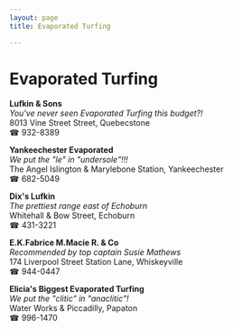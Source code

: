 ```yaml
---
layout: page 
title: Evaporated Turfing

---
```



# Evaporated Turfing


 **Lufkin & Sons**  
_You've never seen Evaporated Turfing this budget?!_  
8013 Vine Street Street, Quebecstone  
☎ 932-8389

**Yankeechester Evaporated**  
_We put the "le" in "undersole"!!!_  
The Angel Islington & Marylebone Station, Yankeechester  
☎ 682-5049

**Dix's Lufkin**  
_The prettiest range east of Echoburn_  
Whitehall & Bow Street, Echoburn  
☎ 431-3221

**E.K.Fabrice M.Macie R. & Co**  
_Recommended by top captain Susie Mathews_  
174 Liverpool Street Station Lane, Whiskeyville  
☎ 944-0447

**Elicia's Biggest Evaporated Turfing**  
_We put the "clitic" in "anaclitic"!_  
Water Works & Piccadilly, Papaton  
☎ 996-1470

